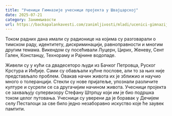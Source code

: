 ```yaml
---
title: "Ученици Гимназије учесници пројекта у Швајцарској"
date: 2025-07-21
category: Занимљивости
url: https://backapalankavesti.com/zanimljivosti/mladi/ucenici-gimnazije-ucesnici-projekta-u-svajcarskoj/
---
```


Током радних дана имали су радионице на којима су разговарали о тимском раду, идентитету, дискриминацији, равноправности и многим другим темама. Викендом су посећивали Луцерн, Цирих, Женеву, Сент Гален, Констанцу, Технораму и Рајнине водопаде.

Живели су у кући са двадесеторо људи из Бачког Петровца, Руског Крстура и Инђије. Сами су обављали кућне послове, али то за њих није представљало проблем. Овакав начин живота их је зближио и научио много о толеранцији. Стекли су нове пријатеље, упознали различите културе и сусрели се са другачијим начином живота. Учесници пројекта се захваљују супервизору Стефану Штрпцу који им је био подршка током целог путовања. Учесници су уверени да је боравак у Дечијем селу Песталоци за све било једно незаборавно искуство које ће заувек памтити.
